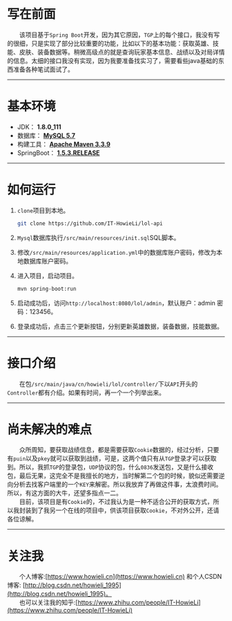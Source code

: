 # 写在前面
　　该项目基于`Spring Boot`开发，因为其它原因，`TGP`上的每个接口，我没有写的很细，只是实现了部分比较重要的功能，比如以下的基本功能：获取英雄、技能、皮肤、装备数据等。稍微高级点的就是查询玩家基本信息、战绩以及对局详情的信息。太细的接口我没有实现，因为我要准备找实习了，需要看些java基础的东西准备各种笔试面试了。
  
---

# 基本环境
- JDK： **1.8.0_111**
- 数据库： **[MySQL 5.7](https://www.mysql.com/)**
- 构建工具： **[Apache Maven 3.3.9](http://maven.apache.org/)**
- SpringBoot： **[1.5.3.RELEASE](http://projects.spring.io/spring-boot/)**

---

# 如何运行
1. `clone`项目到本地。

	``` bash
    git clone https://github.com/IT-HowieLi/lol-api
    ```

2. `Mysql`数据库执行`/src/main/resources/init.sql`SQL脚本。
3. 修改`/src/main/resources/application.yml`中的数据库账户密码，修改为本地数据库账户密码。
4. 进入项目，启动项目。

	``` bash
    mvn spring-boot:run
    ```

5. 启动成功后，访问`http://localhost:8080/lol/admin`，默认账户：admin 密码：123456。
6. 登录成功后，点击三个更新按钮，分别更新英雄数据，装备数据，技能数据。

---

# 接口介绍
　　在包`/src/main/java/cn/howieli/lol/controller/`下以`API`开头的`Controller`都有介绍。如果有时间，再一个一个列举出来。

---

# 尚未解决的难点
　　众所周知，要获取战绩信息，都是需要获取`Cookie`数据的，经过分析，只要有`puin`以及`pkey`就可以获取到战绩，可是，这两个值只有从`TGP`登录才可以获取到。所以，我抓`TGP`的登录包，`UDP`协议的包，什么`0836`发送包，又是什么接收包，最后无果，这完全不是我擅长的地方，当时解第二个包的时候，貌似还需要逆向分析去找客户端里的一个`KEY`来解密。所以我放弃了再做这件事，太浪费时间。所以，有这方面的大牛，还望多指点一二。  
　　目前，该项目是有`Cookie`的，不过我认为是一种不适合公开的获取方式，所以我封装到了我另一个在线的项目中，供该项目获取`Cookie`，不对外公开，还请各位谅解。

---

# 关注我
　　个人博客:[https://www.howieli.cn](https://www.howieli.cn) 和个人CSDN博客: [http://blog.csdn.net/howieli_1995](http://blog.csdn.net/howieli_1995)。  
　　也可以关注我的知乎:[https://www.zhihu.com/people/IT-HowieLi](https://www.zhihu.com/people/IT-HowieLi)